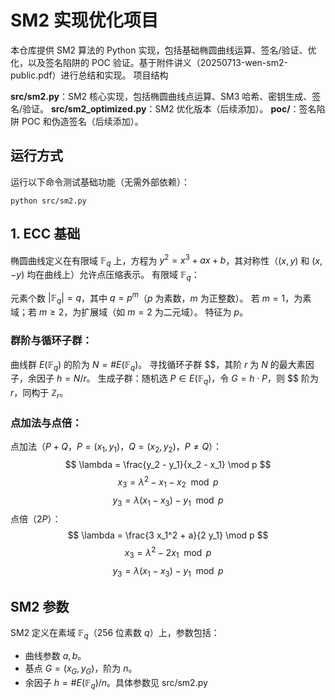 # SM2 实现优化项目
本仓库提供 SM2 算法的 Python 实现，包括基础椭圆曲线运算、签名/验证、优化，以及签名陷阱的 POC 验证。基于附件讲义（20250713-wen-sm2-public.pdf）进行总结和实现。
项目结构

**src/sm2.py**：SM2 核心实现，包括椭圆曲线点运算、SM3 哈希、密钥生成、签名/验证。
**src/sm2_optimized.py**：SM2 优化版本（后续添加）。
**poc/**：签名陷阱 POC 和伪造签名（后续添加）。

## 运行方式
运行以下命令测试基础功能（无需外部依赖）：
```
python src/sm2.py
```

## 1. ECC 基础
椭圆曲线定义在有限域 $\mathbb{F}_q$ 上，方程为 $y^2 = x^3 + ax + b$，其对称性（$(x, y)$ 和 $(x, -y)$ 均在曲线上）允许点压缩表示。
有限域 $\mathbb{F}_q$：

元素个数 $| \mathbb{F}_q | = q$，其中 $q = p^m$（$p$ 为素数，$m$ 为正整数）。
若 $m=1$，为素域；若 $m \geq 2$，为扩展域（如 $m=2$ 为二元域）。
特征为 $p$。

### 群阶与循环子群：

曲线群 $E(\mathbb{F}_q)$ 的阶为 $N = \# E(\mathbb{F}_q)$。
寻找循环子群 $$，其阶 $r$ 为 $N$ 的最大素因子，余因子 $h = N/r$。
生成子群：随机选 $P \in E(\mathbb{F}_q)$，令 $G = h \cdot P$，则 $$ 阶为 $r$，同构于 $\mathbb{Z}_r$。

### 点加法与点倍：

点加法（$P + Q$，$P = (x_1, y_1)$，$Q = (x_2, y_2)$，$P \neq Q$）：$$ \lambda = \frac{y_2 - y_1}{x_2 - x_1} \mod p $$$$ x_3 = \lambda^2 - x_1 - x_2 \mod p $$$$ y_3 = \lambda (x_1 - x_3) - y_1 \mod p $$
点倍（$2P$）：$$ \lambda = \frac{3 x_1^2 + a}{2 y_1} \mod p $$$$ x_3 = \lambda^2 - 2 x_1 \mod p $$$$ y_3 = \lambda (x_1 - x_3) - y_1 \mod p $$

## SM2 参数
SM2 定义在素域 $\mathbb{F}_q$（256 位素数 $q$）上，参数包括：

+ 曲线参数 $a, b$。
+ 基点 $G = (x_G, y_G)$，阶为 $n$。
+ 余因子 $h = \# E (\mathbb{F}_q) / n$。具体参数见 src/sm2.py
